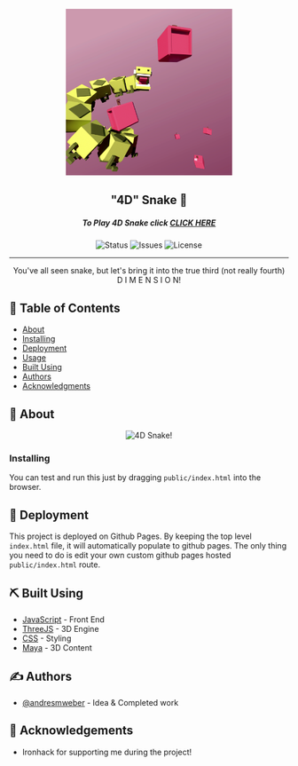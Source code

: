 <p align="center">
    <a href="https://andresmweber.github.io/4DSnake/" rel="noopener">
        <img width=300px height=300px src="https://raw.githubusercontent.com/andresmweber/4dsnake/master/presentation/promotional/promo.png " alt="4DSnake Promo">
    </a>
</p>

<h2 align="center">"4D" Snake 🐍</h2>
<h5 align="center">To Play 4D Snake click <a href="https://andresmweber.github.io/4DSnake/">CLICK HERE</a></h5>
<div align="center">
    <img alt="Status" src="https://img.shields.io/badge/status-active-success.svg">
    <img alt="Issues" src="https://img.shields.io/github/issues/andresmweber/4DSnake.svg">
    <img alt="License" src="https://img.shields.io/badge/License-BSD%203--Clause-blue.svg">
</div>

---

<p align="center"> You've all seen snake, but let's bring it into the true third (not really fourth) D I M E N S I O N!
    <br> 
</p>

## 📝 Table of Contents
- [About](#about)
- [Installing](#installing)
- [Deployment](#deployment)
- [Usage](#usage)
- [Built Using](#built_using)
- [Authors](#authors)
- [Acknowledgments](#acknowledgement)

## 🧐 About <a name = "about"></a>

<div align="center">
<img src="presentation/demo.gif" alt="4D Snake!" />
</div>

### Installing
You can test and run this just by dragging ```public/index.html``` into the browser.

## 🚀 Deployment <a name = "deployment"></a>
This project is deployed on Github Pages.  By keeping the top level ```index.html``` file, it will automatically populate to github pages.  The only thing you need to do is edit your own custom github pages hosted ```public/index.html``` route.  

## ⛏️ Built Using <a name = "built_using"></a>
- [JavaScript](https://www.javascript.com/) - Front End
- [ThreeJS](https://threejs.org/) - 3D Engine
- [CSS](https://www.w3.org/Style/CSS//) - Styling
- [Maya](https://www.autodesk.com/products/maya/overview) - 3D Content

## ✍️ Authors <a name = "authors"></a>
- [@andresmweber](https://github.com/andresmweber) - Idea & Completed work

## 🎉 Acknowledgements <a name = "acknowledgement"></a>
- Ironhack for supporting me during the project!
